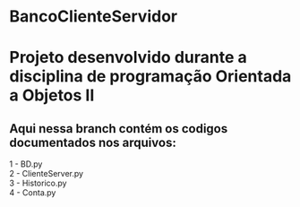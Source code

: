# BancoClienteServidor
# Projeto desenvolvido durante a disciplina de programação Orientada a Objetos II


## Aqui nessa branch contém os codigos documentados nos arquivos:
  1 - BD.py</br>
  2 - ClienteServer.py</br>
  3 - Historico.py</br>
  4 - Conta.py</br>
